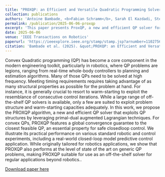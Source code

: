```yaml
---
title: "PROXQP: an Efficient and Versatile Quadratic Programming Solver for Real-Time Robotics Applications and Beyond"
collection: publications
authors: 'Antoine Bambade, <b>Fabian Schramm</b>, Sarah El Kazdadi, Stéphane Caron, Adrien Taylor, Justin Carpentier'
permalink: /publication/2025-06-06-proxqp
excerpt: 'This paper presents ProxQP, a new and efficient QP solver for robotics and beyond.'
date: 2025-06-06
venue: 'IEEE Transactions on Robotics'
paperurl: 'https://ieeexplore.ieee.org/stamp/stamp.jsp?arnumber=11027562'
citation: 'Bambade et al. (2025). &quot;PROXQP: an Efficient and Versatile Quadratic Programming Solver for Real-Time Robotics Applications and Beyond.&quot; <i>IEEE Transactions on Robotics</i>.'
---
```

Convex Quadratic programming (QP) has become a core component in the modern engineering toolkit, particularly in robotics, where QP problems are legions, ranging from real-time whole-body controllers to planning and estimation algorithms. Many of those QPs need to be solved at high frequency. Meeting timing requirements requires taking advantage of as many structural properties as possible for the problem at hand. For instance, it is generally crucial to resort to warm-starting to exploit the resemblance of consecutive control iterations. While a large range of off-the-shelf QP solvers is available, only a few are suited to exploit problem structure and warm-starting capacities adequately. In this work, we propose the PROXQP algorithm, a new and efficient QP solver that exploits QP structures by leveraging primal-dual augmented Lagrangian techniques. For convex QPs, PROXQP features a global convergence guarantee to the closest feasible QP, an essential property for safe closedloop control. We illustrate its practical performance on various standard robotic and control experiments, including a real-world closed-loop model predictive control application. While originally tailored for robotics applications, we show that PROXQP also performs at the level of state of the art on generic QP problems, making PROXQP suitable for use as an off-the-shelf solver for regular applications beyond robotics..

[Download paper here](https://ieeexplore.ieee.org/stamp/stamp.jsp?arnumber=11027562)

